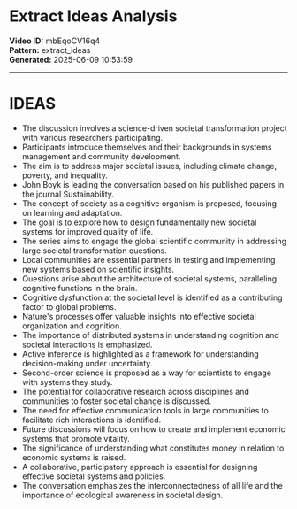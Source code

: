 # Extract Ideas Analysis

**Video ID:** mbEqoCV16q4  
**Pattern:** extract_ideas  
**Generated:** 2025-06-09 10:53:59  

---

# IDEAS

- The discussion involves a science-driven societal transformation project with various researchers participating.
- Participants introduce themselves and their backgrounds in systems management and community development.
- The aim is to address major societal issues, including climate change, poverty, and inequality.
- John Boyk is leading the conversation based on his published papers in the journal Sustainability.
- The concept of society as a cognitive organism is proposed, focusing on learning and adaptation.
- The goal is to explore how to design fundamentally new societal systems for improved quality of life.
- The series aims to engage the global scientific community in addressing large societal transformation questions.
- Local communities are essential partners in testing and implementing new systems based on scientific insights.
- Questions arise about the architecture of societal systems, paralleling cognitive functions in the brain.
- Cognitive dysfunction at the societal level is identified as a contributing factor to global problems.
- Nature's processes offer valuable insights into effective societal organization and cognition.
- The importance of distributed systems in understanding cognition and societal interactions is emphasized.
- Active inference is highlighted as a framework for understanding decision-making under uncertainty.
- Second-order science is proposed as a way for scientists to engage with systems they study.
- The potential for collaborative research across disciplines and communities to foster societal change is discussed.
- The need for effective communication tools in large communities to facilitate rich interactions is identified.
- Future discussions will focus on how to create and implement economic systems that promote vitality.
- The significance of understanding what constitutes money in relation to economic systems is raised.
- A collaborative, participatory approach is essential for designing effective societal systems and policies.
- The conversation emphasizes the interconnectedness of all life and the importance of ecological awareness in societal design.